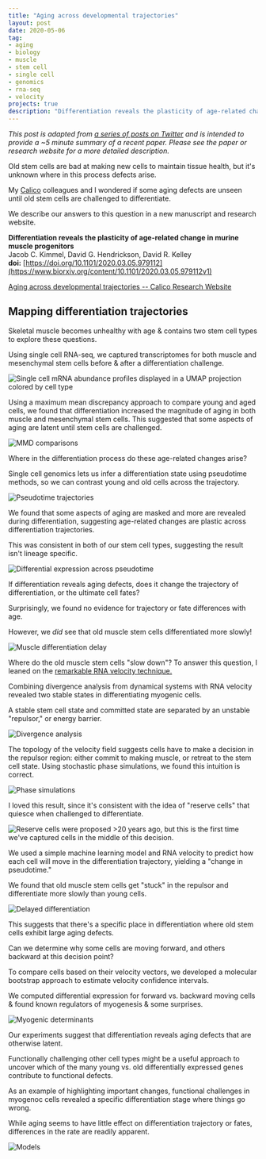 ```yaml
---
title: "Aging across developmental trajectories"
layout: post
date: 2020-05-06
tag:
- aging
- biology
- muscle
- stem cell
- single cell
- genomics
- rna-seq
- velocity
projects: true
description: "Differentiation reveals the plasticity of age-related change in murine muscle progenitors"
---
```


*This post is adapted from [a series of posts on Twitter](https://twitter.com/jacobkimmel/status/1236098664147202048) and is intended to provide a ~5 minute summary of a recent paper. Please see the paper or research website for a more detailed description.*

Old stem cells are bad at making new cells to maintain tissue health, but it's unknown where in this process defects arise.

My [Calico](http://calicolabs.com) colleagues and I wondered if some aging defects are unseen until old stem cells are challenged to differentiate.

We describe our answers to this question in a new manuscript and research website.

**Differentiation reveals the plasticity of age-related change in murine muscle progenitors**  
Jacob C. Kimmel, David G. Hendrickson, David R. Kelley  
**doi:** [https://doi.org/10.1101/2020.03.05.979112](https://www.biorxiv.org/content/10.1101/2020.03.05.979112v1)

[Aging across developmental trajectories -- Calico Research Website](https://myo.research.calicolabs.com/)

## Mapping differentiation trajectories

Skeletal muscle becomes unhealthy with age & contains two stem cell types to explore these questions.

Using single cell RNA-seq, we captured transcriptomes for both muscle and mesenchymal stem cells before & after a differentiation challenge.

![Single cell mRNA abundance profiles displayed in a UMAP projection colored by cell type]({{site.url}}/assets/images/myoage/web_maca_cell_types.png)

Using a maximum mean discrepancy approach to compare young and aged cells, we found that differentiation increased the magnitude of aging in both muscle and mesenchymal stem cells.
This suggested that some aspects of aging are latent until stem cells are challenged.

![MMD comparisons]({{site.url}}/assets/images/myoage/web_maca_mmd_only.png)

Where in the differentiation process do these age-related changes arise?

Single cell genomics lets us infer a differentiation state using pseudotime methods, so we can contrast young and old cells across the trajectory.

![Pseudotime trajectories]({{site.url}}/assets/images/myoage/web_maca_trajectories_only.png)

We found that some aspects of aging are masked and more are revealed during differentiation, suggesting age-related changes are plastic across differentiation trajectories.

This was consistent in both of our stem cell types, suggesting the result isn't lineage specific.

![Differential expression across pseudotime]({{site.url}}/assets/images/myoage/web_maca_dex.png)

If differentiation reveals aging defects, does it change the trajectory of differentiation, or the ultimate cell fates?

Surprisingly, we found no evidence for trajectory or fate differences with age.

However, we *did* see that old muscle stem cells differentiated more slowly!

![Muscle differentiation delay]({{site.url}}/assets/images/myoage/web_maca_myogenic_traj.png)

Where do the old muscle stem cells "slow down"?
To answer this question, I leaned on the [remarkable RNA velocity technique.](https://t.co/18jOk2X7DE?amp=1)

Combining divergence analysis from dynamical systems with RNA velocity revealed two stable states in differentiating myogenic cells.

A stable stem cell state and committed state are separated by an unstable "repulsor," or energy barrier.

![Divergence analysis]({{site.url}}/assets/images/myoage/web_maca_velo.png)


The topology of the velocity field suggests cells have to make a decision in the repulsor region: either commit to making muscle, or retreat to the stem cell state.
Using stochastic phase simulations, we found this intuition is correct.

![Phase simulations]({{site.url}}/assets/images/myoage/web_maca_phase_math.png)

I loved this result, since it's consistent with the idea of "reserve cells" that quiesce when challenged to differentiate.

![Reserve cells were proposed >20 years ago](https://t.co/rJ3AixiOmB?amp=1), but this is the first time we've captured cells in the middle of this decision.

We used a simple machine learning model and RNA velocity to predict how each cell will move in the differentiation trajectory, yielding a "change in pseudotime."

We found that old muscle stem cells get "stuck" in the repulsor and differentiate more slowly than young cells.

![Delayed differentiation]({{site.url}}/assets/images/myoage/web_maca_change_in_pseudotime.png)

This suggests that there's a specific place in differentiation where old stem cells exhibit large aging defects.

Can we determine why some cells are moving forward, and others backward at this decision point?

To compare cells based on their velocity vectors, we developed a molecular bootstrap approach to estimate velocity confidence intervals.

We computed differential expression for forward vs. backward moving cells & found known regulators of myogenesis & some surprises.

![Myogenic determinants]({{site.url}}/assets/images/myoage/web_maca_vdex.png)

Our experiments suggest that differentiation reveals aging defects that are otherwise latent.

Functionally challenging other cell types might be a useful approach to uncover which of the many young vs. old differentially expressed genes contribute to functional defects.

As an example of highlighting important changes, functional challenges in myogenoc cells revealed a specific differentiation stage where things go wrong.

While aging seems to have little effect on differentiation trajectory or fates, differences in the rate are readily apparent.

![Models]({{site.url}}/assets/images/myoage/web_maca_models.png)
